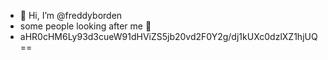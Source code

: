 - 👋 Hi, I’m @freddyborden
- some people looking after me 💩
- aHR0cHM6Ly93d3cueW91dHViZS5jb20vd2F0Y2g/dj1kUXc0dzlXZ1hjUQ==

<!---
freddyborden/freddyborden is a ✨ special ✨ repository because its `README.md` (this file) appears on your GitHub profile.
You can click the Preview link to take a look at your changes.
--->
